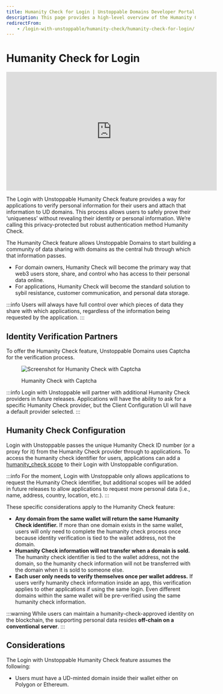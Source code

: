 ```yaml
---
title: Humanity Check for Login | Unstoppable Domains Developer Portal
description: This page provides a high-level overview of the Humanity Check feature for Login with Unstoppable.
redirectFrom:
    - /login-with-unstoppable/humanity-check/humanity-check-for-login/
---
```


# Humanity Check for Login

<div class="video-container">
<iframe width="560" height="315" src="https://www.youtube.com/embed/w2R2GUnzgOE" title="YouTube video player" frameborder="0" allow="accelerometer; autoplay; clipboard-write; encrypted-media; gyroscope; picture-in-picture" allowfullscreen></iframe>
</div>

The Login with Unstoppable Humanity Check feature provides a way for applications to verify personal information for their users and attach that information to UD domains. This process allows users to safely prove their ‘uniqueness’ without revealing their identity or personal information. We’re calling this privacy-protected but robust authentication method Humanity Check.

The Humanity Check feature allows Unstoppable Domains to start building a community of data sharing with domains as the central hub through which that information passes.

* For domain owners, Humanity Check will become the primary way that web3 users store, share, and control who has access to their personal data online.
* For applications, Humanity Check will become the standard solution to sybil resistance, customer communication, and personal data storage.

:::info
Users will always have full control over which pieces of data they share with which applications, regardless of the information being requested by the application.
:::

## Identity Verification Partners

To offer the Humanity Check feature, Unstoppable Domains uses Captcha for the verification process.

<figure class="one-third-inline-block">

![Screenshot for Humanity Check with Captcha](/images/captcha_humanity_check.png)

<figcaption>Humanity Check with Captcha</figcaption>
</figure>

:::info
Login with Unstoppable will partner with additional Humanity Check providers in future releases. Applications will have the ability to ask for a specific Humanity Check provider, but the Client Configuration UI will have a default provider selected.
:::

## Humanity Check Configuration

Login with Unstoppable passes the unique Humanity Check ID number (or a proxy for it) from the Humanity Check provider through to applications. To access the humanity check identifier for users, applications can add a [humanity_check scope](/login-with-unstoppable/scopes-for-login.md#humanity_check) to their Login with Unstoppable configuration.

:::info
For the moment, Login with Unstoppable only allows applications to request the Humanity Check identifier, but additional scopes will be added in future releases to allow applications to request more personal data (i.e., name, address, country, location, etc.).
:::

These specific considerations apply to the Humanity Check feature:

* **Any domain from the same wallet will return the same Humanity Check identifier.** If more than one domain exists in the same wallet, users will only need to complete the humanity check process once because identity verification is tied to the wallet address, not the domain.
* **Humanity Check information will not transfer when a domain is sold.** The humanity check identifier is tied to the wallet address, not the domain, so the humanity check information will not be transferred with the domain when it is sold to someone else.
* **Each user only needs to verify themselves once per wallet address.** If users verify humanity check information inside an app, this verification applies to other applications if using the same login. Even different domains within the same wallet will be pre-verified using the same humanity check information.

:::warning
While users can maintain a humanity-check-approved identity on the blockchain, the supporting personal data resides **off-chain on a conventional server**.
:::

## Considerations

The Login with Unstoppable Humanity Check feature assumes the following:

* Users must have a UD-minted domain inside their wallet either on Polygon or Ethereum.
